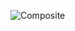 
![Composite](https://user-images.githubusercontent.com/82445439/203873023-9f77d723-7443-4c72-927b-c1b95a556e3d.jpg)
